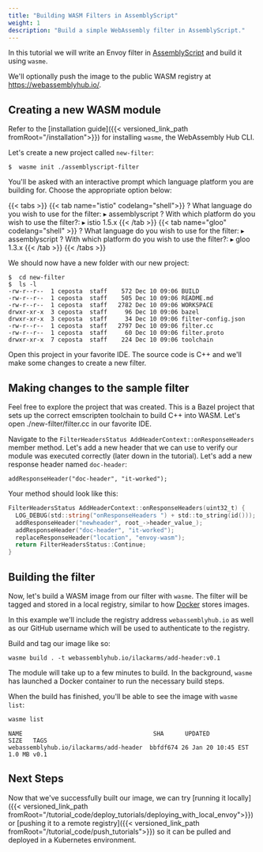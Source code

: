```yaml
---
title: "Building WASM Filters in AssemblyScript"
weight: 1
description: "Build a simple WebAssembly filter in AssemblyScript."
---
```


In this tutorial we will write an Envoy filter in [AssemblyScript](https://docs.assemblyscript.org/) and build it using `wasme`.
 
 We'll optionally push
the image to the public WASM registry at https://webassemblyhub.io/.

## Creating a new WASM module

Refer to the [installation guide]({{< versioned_link_path fromRoot="/installation">}}) for installing `wasme`, the WebAssembly Hub CLI.

Let's create a new project called `new-filter`:

```shell
$  wasme init ./assemblyscript-filter
```

You'll be asked with an interactive prompt which language platform you are building for. Choose the appropriate option below:

{{< tabs >}}
{{< tab name="istio" codelang="shell">}}
? What language do you wish to use for the filter:
  ▸ assemblyscript
? With which platform do you wish to use the filter?:
  ▸ istio 1.5.x
{{< /tab >}}
{{< tab name="gloo" codelang="shell" >}}
? What language do you wish to use for the filter:
  ▸ assemblyscript
? With which platform do you wish to use the filter?:
  ▸ gloo 1.3.x
{{< /tab >}}
{{< /tabs >}}

We should now have a new folder with our new project:

```shell
$  cd new-filter
$  ls -l 
-rw-r--r--  1 ceposta  staff    572 Dec 10 09:06 BUILD
-rw-r--r--  1 ceposta  staff    505 Dec 10 09:06 README.md
-rw-r--r--  1 ceposta  staff   2782 Dec 10 09:06 WORKSPACE
drwxr-xr-x  3 ceposta  staff     96 Dec 10 09:06 bazel
drwxr-xr-x  3 ceposta  staff     34 Dec 10 09:06 filter-config.json
-rw-r--r--  1 ceposta  staff   2797 Dec 10 09:06 filter.cc
-rw-r--r--  1 ceposta  staff     60 Dec 10 09:06 filter.proto
drwxr-xr-x  7 ceposta  staff    224 Dec 10 09:06 toolchain
```

Open this project in your favorite IDE. The source code is C++ and we'll make some changes to create a new filter.

## Making changes to the sample filter

Feel free to explore the project that was created. This is a Bazel project that sets up the correct emscripten toolchain to build C++ into WASM. Let's open ./new-filter/filter.cc in our favorite IDE.

Navigate to the `FilterHeadersStatus AddHeaderContext::onResponseHeaders` member method. Let's add a new header that we can use to verify our module was executed correctly (later down in the tutorial). Let's add a new response header named `doc-header`:

```code
addResponseHeader("doc-header", "it-worked");
```
Your method should look like this:

```go
FilterHeadersStatus AddHeaderContext::onResponseHeaders(uint32_t) {
  LOG_DEBUG(std::string("onResponseHeaders ") + std::to_string(id()));
  addResponseHeader("newheader", root_->header_value_);
  addResponseHeader("doc-header", "it-worked");
  replaceResponseHeader("location", "envoy-wasm");
  return FilterHeadersStatus::Continue;
}
```

## Building the filter

Now, let's build a WASM image from our filter with `wasme`. The filter will be tagged and stored
in a local registry, similar to how [Docker](https://www.docker.com/) stores images. 

In this example we'll include the registry address `webassemblyhub.io` as well as 
our GitHub username which will be used to authenticate to the registry.

Build and tag our image like so:

```shell
wasme build . -t webassemblyhub.io/ilackarms/add-header:v0.1
```

The module will take up to a few minutes to build. In the background, `wasme` has launched a Docker container to run the necessary 
build steps. 

When the build has finished, you'll be able to see the image with `wasme list`:

```bash
wasme list
```

```
NAME                                     SHA      UPDATED             SIZE   TAGS
webassemblyhub.io/ilackarms/add-header  bbfdf674 26 Jan 20 10:45 EST 1.0 MB v0.1
```

## Next Steps

Now that we've successfully built our image, we can try [running it locally]({{< versioned_link_path fromRoot="/tutorial_code/deploy_tutorials/deploying_with_local_envoy">}}) or [pushing it to a remote registry]({{< versioned_link_path fromRoot="/tutorial_code/push_tutorials">}}) so it can be pulled and deployed in a Kubernetes environment.
